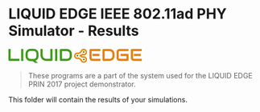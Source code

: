 # LIQUID EDGE IEEE 802.11ad PHY Simulator - Results

![LIQUID EDGE Logo](../../doc/liquid_edge_logo28.png)

> These programs are a part of the system used for the LIQUID EDGE PRIN 2017 project demonstrator.

This folder will contain the results of your simulations.
